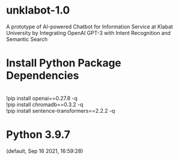 # unklabot-1.0
A prototype of AI-powered Chatbot for Information Service at Klabat University by Integrating OpenAI GPT-3 with Intent Recognition and Semantic Search

# Install Python Package Dependencies
<br>!pip install openai==0.27.8 -q
<br>!pip install chromadb==0.3.2 -q
<br>!pip install sentence-transformers==2.2.2 -q

# Python 3.9.7 
(default, Sep 16 2021, 16:59:28) 
